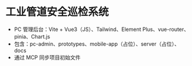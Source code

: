 # 工业管道安全巡检系统

- PC 管理后台：Vite + Vue3（JS）、Tailwind、Element Plus、vue-router、pinia、Chart.js
- 包含：pc-admin、prototypes、mobile-app（占位）、server（占位）、docs
- 通过 MCP 同步项目初始文件
